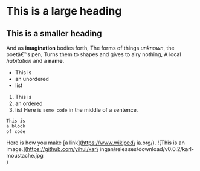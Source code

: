 # This is a large heading
## This is a smaller heading
And as **imagination** bodies forth,
The forms of things *unknown*, the poetâ€™s pen,
Turns them to shapes and gives to airy nothing,
A local *habitation* and a **name**.
- This is
- an unordered
- list
1. This is
2. an ordered
3. list
Here is `some code` in the middle of a sentence.
```
This is
a block
of code
```
Here is how you make [a link](https://www.wikiped\
ia.org/).
![This is an image.](https://github.com/yihui/xar\
ingan/releases/download/v0.0.2/karl-moustache.jpg\
)

